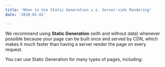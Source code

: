 ```yaml
---
title: 'When to Use Static Generation v.s. Server-side Rendering'
date: '2020-01-02'

---
```


We recommend using **Static Generation** (with and without data) whenever possible because your page can be built once and served by CDN, which makes it much faster than having a server render the page on every request.

You can use Static Generation for many types of pages, including: